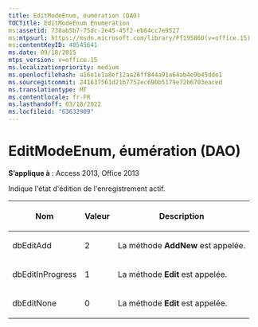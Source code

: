 ```yaml
---
title: EditModeEnum, éumération (DAO)
TOCTitle: EditModeEnum Enumeration
ms:assetid: 738ab5b7-75dc-2e45-45f2-eb64cc7e9527
ms:mtpsurl: https://msdn.microsoft.com/library/Ff195860(v=office.15)
ms:contentKeyID: 48545641
ms.date: 09/18/2015
mtps_version: v=office.15
ms.localizationpriority: medium
ms.openlocfilehash: a16e1e1a8ef12aa26ff844a91a64ab4e9b45dde1
ms.sourcegitcommit: 241637561d21b7752ec690b5179e72b6703eaced
ms.translationtype: MT
ms.contentlocale: fr-FR
ms.lasthandoff: 03/18/2022
ms.locfileid: "63632909"
---
```

# <a name="editmodeenum-enumeration-dao"></a>EditModeEnum, éumération (DAO)


**S’applique à** : Access 2013, Office 2013

Indique l'état d'édition de l'enregistrement actif.

<table>
<colgroup>
<col />
<col />
<col />
</colgroup>
<thead>
<tr class="header">
<th><p>Nom</p></th>
<th><p>Valeur</p></th>
<th><p>Description</p></th>
</tr>
</thead>
<tbody>
<tr class="odd">
<td><p>dbEditAdd</p></td>
<td><p>2</p></td>
<td><p>La méthode <strong>AddNew</strong> est appelée.</p></td>
</tr>
<tr class="even">
<td><p>dbEditInProgress</p></td>
<td><p>1</p></td>
<td><p>La méthode <strong>Edit</strong> est appelée.</p></td>
</tr>
<tr class="odd">
<td><p>dbEditNone</p></td>
<td><p>0</p></td>
<td><p>La méthode <strong>Edit</strong> est appelée.</p></td>
</tr>
</tbody>
</table>

